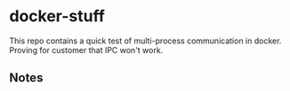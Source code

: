 # docker-stuff

This repo contains a quick test of multi-process communication in docker. Proving for customer that IPC won't work.

## Notes
